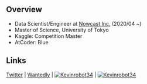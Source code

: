 ## Overview
* Data Scientist/Engineer at [Nowcast Inc.]( https://www.nowcast.co.jp/ ) (2020/04 ~)
* Master of Science, University of Tokyo
* Kaggle: Competition Master
* AtCoder: Blue


## Links
[Twitter]( https://twitter.com/Kevinrobot34 )
 | [Wantedly]( https://www.wantedly.com/users/36645077 )
 | [![Kevinrobot34](https://img.shields.io/badge/Kaggle-Master-orange)](https://www.kaggle.com/kevinrobot34)
 | [![Kevinrobot34](https://img.shields.io/endpoint?url=https%3A%2F%2Fatcoder-badges.now.sh%2Fapi%2Fatcoder%2Fjson%2FKevinrobot34)](https://atcoder.jp/users/Kevinrobot34)






